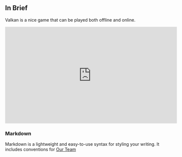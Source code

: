 ## In Brief

Valkan is a nice game that can be played both offline and online.


<iframe src="https://www.youtube.com/embed/9ziuLmKNbRI?rel=0&amp;autoplay=1&mute=1" width="560" height="315" frameborder="0" allowfullscreen></iframe>

### Markdown

Markdown is a lightweight and easy-to-use syntax for styling your writing. It includes conventions for
<a href="team.html">Our Team</a>


